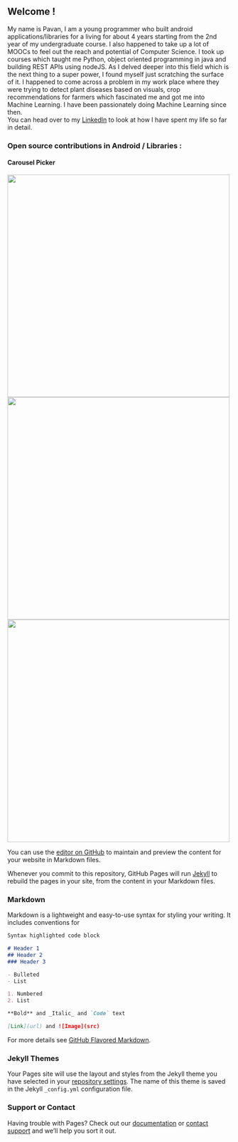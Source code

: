 ## Welcome !
My name is Pavan, I am a young programmer who built android applications/libraries for a living for about 4 years starting from the 2nd year of my undergraduate course. I also happened to take up a lot of MOOCs to feel out the reach and potential of Computer Science. I took up courses which taught me Python, object oriented programming in java and building REST APIs using nodeJS. As I delved deeper into this field which is the next thing to a super power, I found myself just scratching the surface of it. I happened to come across a problem in my work place where they were trying to detect plant diseases based on visuals, crop recommendations for farmers which fascinated me and got me into Machine Learning. I have been passionately doing Machine Learning since then.   
You can head over to my [LinkedIn](https://www.linkedin.com/in/pavanvenkatesh/) to look at how I have spent my life so far in detail.

### Open source contributions in Android / Libraries : 
#### Carousel Picker
 <img src="https://raw.githubusercontent.com/GoodieBag/CarouselPicker/master/gif/gif_image_480.gif" height="500"> <img src="https://raw.githubusercontent.com/GoodieBag/CarouselPicker/master/gif/gif_text_480.gif" height="500">
<img src="https://raw.githubusercontent.com/GoodieBag/CarouselPicker/master/gif/gif_mix_480.gif" height="500">
  
You can use the [editor on GitHub](https://github.com/Vatican-Cameos/Vatican-Cameos.github.io/edit/master/index.md) to maintain and preview the content for your website in Markdown files.

Whenever you commit to this repository, GitHub Pages will run [Jekyll](https://jekyllrb.com/) to rebuild the pages in your site, from the content in your Markdown files.

### Markdown

Markdown is a lightweight and easy-to-use syntax for styling your writing. It includes conventions for

```markdown
Syntax highlighted code block

# Header 1
## Header 2
### Header 3

- Bulleted
- List

1. Numbered
2. List

**Bold** and _Italic_ and `Code` text

[Link](url) and ![Image](src)
```

For more details see [GitHub Flavored Markdown](https://guides.github.com/features/mastering-markdown/).

### Jekyll Themes

Your Pages site will use the layout and styles from the Jekyll theme you have selected in your [repository settings](https://github.com/Vatican-Cameos/Vatican-Cameos.github.io/settings). The name of this theme is saved in the Jekyll `_config.yml` configuration file.

### Support or Contact

Having trouble with Pages? Check out our [documentation](https://help.github.com/categories/github-pages-basics/) or [contact support](https://github.com/contact) and we’ll help you sort it out.

